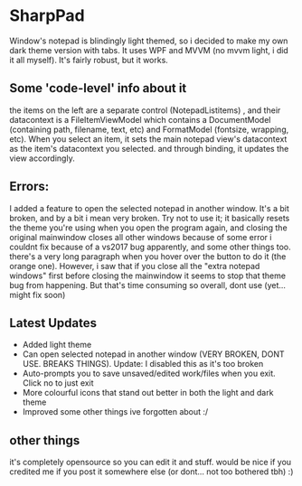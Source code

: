 # SharpPad
Window's notepad is blindingly light themed, so i decided to make my own dark theme version with tabs. It uses WPF and MVVM (no mvvm light, i did it all myself). It's fairly robust, but it works. 

## Some 'code-level' info about it
the items on the left are a separate control (NotepadListitems) , and their datacontext is a FileItemViewModel which contains a DocumentModel (containing path, filename, text, etc) and FormatModel (fontsize, wrapping, etc). When you select an item, it sets the main notepad view's datacontext as the item's datacontext you selected. and through binding, it updates the view accordingly.

## Errors:
I added a feature to open the selected notepad in another window. It's a bit broken, and by a bit i mean very broken. Try not to use it; it basically resets the theme you're using when you open the program again, and closing the original mainwindow closes all other windows because of some error i couldnt fix because of a vs2017 bug apparently, and some other things too. there's a very long paragraph when you hover over the button to do it (the orange one).
However, i saw that if you close all the "extra notepad windows" first before closing the mainwindow it seems to stop that theme bug from happening. But that's time consuming so overall, dont use (yet... might fix soon)

## Latest Updates
- Added light theme
- Can open selected notepad in another window (VERY BROKEN, DONT USE. BREAKS THINGS). Update: I disabled this as it's too broken 
- Auto-prompts you to save unsaved/edited work/files when you exit. Click no to just exit
- More colourful icons that stand out better in both the light and dark theme
- Improved some other things ive forgotten about :/

## other things
it's completely opensource so you can edit it and stuff. would be nice if you credited me if you post it somewhere else (or dont... not too bothered tbh) :)
